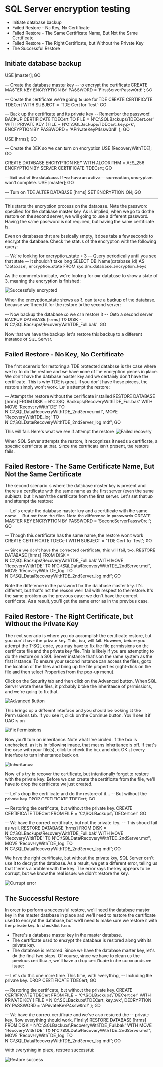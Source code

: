 # SQL Server encryption testing

- Initiate database backup
- Failed Restore - No Key, No Certificate
- Failed Restore - The Same Certificate Name, But Not the Same Certificate
- Failed Restore - The Right Certificate, but Without the Private Key
- The Successful Restore


## Initiate database backup

USE [master];
GO 

-- Create the database master key
-- to encrypt the certificate
CREATE MASTER KEY
  ENCRYPTION BY PASSWORD = 'FirstServerPassw0rd!';
GO 

-- Create the certificate we're going to use for TDE
CREATE CERTIFICATE TDECert
  WITH SUBJECT = 'TDE Cert for Test';
GO 

-- Back up the certificate and its private key
-- Remember the password!
BACKUP CERTIFICATE TDECert
  TO FILE = N'C:\SQLBackups\TDECert.cer'
  WITH PRIVATE KEY ( 
    FILE = N'C:\SQLBackups\TDECert_key.pvk',
 ENCRYPTION BY PASSWORD = 'APrivateKeyP4ssw0rd!'
  );
GO

USE [hrms];
GO 

-- Create the DEK so we can turn on encryption
USE [RecoveryWithTDE];
GO 

CREATE DATABASE ENCRYPTION KEY
  WITH ALGORITHM = AES_256
  ENCRYPTION BY SERVER CERTIFICATE TDECert;
GO 

-- Exit out of the database. If we have an active 
-- connection, encryption won't complete.
USE [master];
GO 

-- Turn on TDE
ALTER DATABASE [hrms]
  SET ENCRYPTION ON;
GO 

---

This starts the encryption process on the database. Note the password specified for the database master key. As is implied, when we go to do the restore on the second server, we will going to use a different password. Having the same password is not required, but having the same certificate is.

Even on databases that are basically empty, it does take a few seconds to encrypt the database. Check the status of the encryption with the following query:


-- We're looking for encryption_state = 3
-- Query periodically until you see that state
-- It shouldn't take long
SELECT DB_Name(database_id) AS 'Database', encryption_state 
FROM sys.dm_database_encryption_keys;


As the comments indicate, we're looking for our database to show a state of 3, meaning the encryption is finished: 

![Successfully encrypted](slides/images/RecoveringTDESuccessfully_VerifyTDEIsDone.png)

When the encryption_state shows as 3, can take a backup of the database, because we'll need it for the restore to the second server:

-- Now backup the database so we can restore it
-- Onto a second server
BACKUP DATABASE [hrms]
TO DISK = N'C:\SQLBackups\RecoveryWithTDE_Full.bak';
GO 

Now that we have the backup, let's restore this backup to a different instance of SQL Server.

## Failed Restore - No Key, No Certificate

The first scenario for restoring a TDE protected database is the case where we try to do the restore and we have none of the encryption pieces in place. We don't have the database master key and we certainly don't have the certificate. This is why TDE is great. If you don't have these pieces, the restore simply won't work. Let's attempt the restore:

-- Attempt the restore without the certificate installed
RESTORE DATABASE [hrms]
  FROM DISK = N'C:\SQLBackups\RecoveryWithTDE_Full.bak'
  WITH MOVE 'RecoveryWithTDE' TO N'C:\SQLData\RecoveryWithTDE_2ndServer.mdf',
       MOVE 'RecoveryWithTDE_log' TO N'C:\SQLData\RecoveryWithTDE_2ndServer_log.mdf';
GO

This will fail. Here's what we see if attempt the restore:
![Failed recovery](slides/images/RecoveringTDESuccessfully_FailedRestore.png)

When SQL Server attempts the restore, it recognizes it needs a certificate, a specific certificate at that. Since the certificate isn't present, the restore fails.

## Failed Restore - The Same Certificate Name, But Not the Same Certificate

The second scenario is where the database master key is present and there's a certificate with the same name as the first server (even the same subject), but it wasn't the certificate from the first server. Let's set that up and attempt the restore:

-- Let's create the database master key and a certificate with the same name
-- But not from the files. Note the difference in passwords
CREATE MASTER KEY
  ENCRYPTION BY PASSWORD = 'SecondServerPassw0rd!';
GO 

-- Though this certificate has the same name, the restore won't work
CREATE CERTIFICATE TDECert
  WITH SUBJECT = 'TDE Cert for Test';
GO 

-- Since we don't have the corrected certificate, this will fail, too.
RESTORE DATABASE [hrms]
  FROM DISK = N'C:\SQLBackups\RecoveryWithTDE_Full.bak'
  WITH MOVE 'RecoveryWithTDE' TO N'C:\SQLData\RecoveryWithTDE_2ndServer.mdf',
       MOVE 'RecoveryWithTDE_log' TO N'C:\SQLData\RecoveryWithTDE_2ndServer_log.mdf';
GO

Note the difference in the password for the database master key. It's different, but that's not the reason we'll fail with respect to the restore. It's the same problem as the previous case: we don't have the correct certificate. As a result, you'll get the same error as in the previous case.

## Failed Restore - The Right Certificate, but Without the Private Key

The next scenario is where you do accomplish the certificate restore, but you don't have the private key. This, too, will fail. However, before you attempt the T-SQL code, you may have to fix the file permissions on the certificate file and the private key file. This is likely if you are attempting to do the restore on a SQL Server instance that's on the same system as the first instance. To ensure your second instance can access the files, go to the location of the files and bring up the file properties (right-click on the file and then select Properties from the pop-up menu).

Click on the Security tab and then click on the Advanced button. When SQL Server wrote these files, it probably broke the inheritance of permissions, and we're going to fix that.

![Advanced Button](slides/images/RecoveringTDESuccessfully_FixFilePerms_AdvancedButton.png)

This brings up a different interface and you should be looking at the Permissions tab. If you see it, click on the Continue button. You'll see it if UAC is on

![Fix Permissions](slides/images/RecoveringTDESuccessfully_FixFilePerms_SecondPermissionsTab.png)

Now you'll turn on inheritance. Note what I've circled. If the box is unchecked, as it is in following image, that means inheritance is off. If that's the case with your file(s), click to check the box and click OK at every interface to turn inheritance back on.

![Inheritance](slides/images/RecoveringTDESuccessfully_TurnOnInheritance.png)

Now let's try to recover the certificate, but intentionally forget to restore with the private key. Before we can create the certificate from the file, we'll have to drop the certificate we just created.

-- Let's drop the certificate and do the restore of it...
-- But without the private key
DROP CERTIFICATE TDECert;
GO 

-- Restoring the certificate, but without the private key.
CREATE CERTIFICATE TDECert
  FROM FILE = 'C:\SQLBackups\TDECert.cer'
GO

-- We have the correct certificate, but not the private key.
-- This should fail as well.
RESTORE DATABASE [hrms]
  FROM DISK = N'C:\SQLBackups\RecoveryWithTDE_Full.bak'
  WITH MOVE 'RecoveryWithTDE' TO N'C:\SQLData\RecoveryWithTDE_2ndServer.mdf',
       MOVE 'RecoveryWithTDE_log' TO N'C:\SQLData\RecoveryWithTDE_2ndServer_log.mdf';
GO

We have the right certificate, but without the private key, SQL Server can't use it to decrypt the database. As a result, we get a different error, telling us that there's a problem with the key. The error says the key appears to be corrupt, but we know the real issue: we didn't restore the key.

![Currupt error](slides/images/RecoveringTDESuccessfully_CorruptKeyError.png)

## The Successful Restore

In order to perform a successful restore, we'll need the database master key in the master database in place and we'll need to restore the certificate used to encrypt the database, but we'll need to make sure we restore it with the private key. In checklist form:

- There's a database master key in the master database.
- The certificate used to encrypt the database is restored along with its private key.
- The database is restored.
Since we have the database master key, let's do the final two steps. Of course, since we have to clean up the previous certificate, we'll have a drop certificate in the commands we issue:

-- Let's do this one more time. This time, with everything,
-- Including the private key.
DROP CERTIFICATE TDECert;
GO 

-- Restoring the certificate, but without the private key.
CREATE CERTIFICATE TDECert
  FROM FILE = 'C:\SQLBackups\TDECert.cer'
  WITH PRIVATE KEY ( 
    FILE = N'C:\SQLBackups\TDECert_key.pvk',
 DECRYPTION BY PASSWORD = 'APrivateKeyP4ssw0rd!'
  );
GO

-- We have the correct certificate and we've also restored the 
-- private key. Now everything should work. Finally!
RESTORE DATABASE [hrms]
  FROM DISK = N'C:\SQLBackups\RecoveryWithTDE_Full.bak'
  WITH MOVE 'RecoveryWithTDE' TO N'C:\SQLData\RecoveryWithTDE_2ndServer.mdf',
       MOVE 'RecoveryWithTDE_log' TO N'C:\SQLData\RecoveryWithTDE_2ndServer_log.mdf';
GO


With everything in place, restore successful:

![Restore success](slides/images/RecoveringTDESuccessfully_RestoreSucceeded.png)

